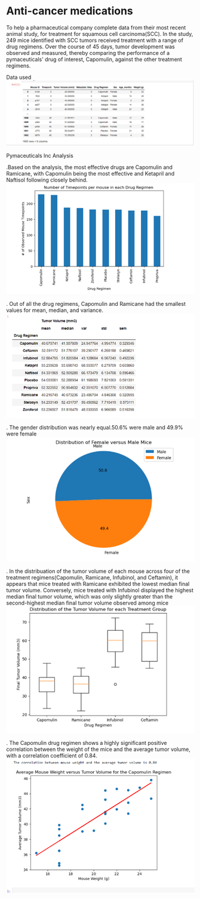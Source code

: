 # Anti-cancer medications 

To help a pharmaceutical company complete data from their most recent animal study, for treatment for squamous cell carcinoma(SCC).
In the study, 249 mice identified with SCC tumors received treatment with a range of drug regimens. Over the course of 45 days, tumor development was observed and measured, thereby comparing the performance of a pymaceuticals' drug of interest, Capomulin, against the other treatment regimens.

Data used
![Alt text](<Screenshot 2023-10-20 024444.png>)

Pymaceuticals Inc Analysis

.Based on the analysis, the most effective drugs are Capomulin and Ramicane, with Capomulin being the most effective and Ketapril and Naftisol following closely behind.
![Alt text](<Screenshot 2023-10-20 025204.png>)

. Out of all the drug regimens, Capomulin and Ramicane had the smallest values for mean, median, and variance.
![Alt text](<Screenshot 2023-10-20 025334.png>)

. The gender distribution was nearly equal.50.6% were male and 49.9% were female
![Alt text](<Screenshot 2023-10-20 025903.png>)

. In the distribuation of the tumor volume of each mouse across four of the treatment regimens(Capomulin, Ramicane, Infubinol, and Ceftamin), it appears that mice treated with Ramicane exhibited the lowest median final tumor volume. Conversely, mice treated with Infubinol displayed the highest median final tumor volume, which was only slightly greater than the second-highest median final tumor volume observed among mice
![Alt text](<Screenshot 2023-10-20 032515.png>)

. The Capomulin drug regimen shows a highly significant positive correlation between the weight of the mice and the average tumor volume, with a correlation coefficient of 0.84.
![Alt text](<Screenshot 2023-10-20 030144.png>)